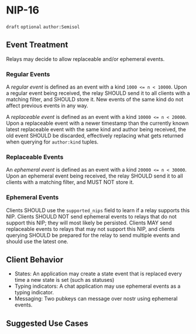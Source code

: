 # NIP-16

`draft` `optional` `author:Semisol`

## Event Treatment

Relays may decide to allow replaceable and/or ephemeral events.

### Regular Events
A *regular event* is defined as an event with a kind `1000 <= n < 10000`.
Upon a regular event being received, the relay SHOULD send it to all clients with a matching filter, and SHOULD store it. New events of the same kind do not affect previous events in any way.

A *replaceable event* is defined as an event with a kind `10000 <= n < 20000`.
Upon a replaceable event with a newer timestamp than the currently known latest replaceable event with the same kind and author being received, the old event SHOULD be discarded,
effectively replacing what gets returned when querying for
`author:kind` tuples.

### Replaceable Events
An *ephemeral event* is defined as an event with a kind `20000 <= n < 30000`.
Upon an ephemeral event being received, the relay SHOULD send it to all clients with a matching filter, and MUST NOT store it.


### Ephemeral Events
Clients SHOULD use the `supported_nips` field to learn if a relay supports this NIP.  Clients SHOULD NOT send ephemeral events to relays that do not support this NIP; they will most likely be persisted.  Clients MAY send replaceable events to relays that may not support this NIP, and clients querying SHOULD be prepared for the relay to send multiple events and should use the latest one.  


## Client Behavior

* States: An application may create a state event that is replaced every time a new state is set (such as statuses)
* Typing indicators: A chat application may use ephemeral events as a typing indicator.
* Messaging: Two pubkeys can message over nostr using ephemeral events.

## Suggested Use Cases

